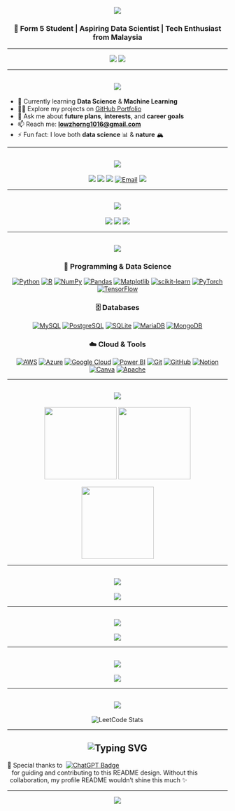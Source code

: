 <!-- Hero Banner -->
<p align="center">
  <img src="https://capsule-render.vercel.app/api?type=waving&color=0:4F9DFF,100:6A5ACD&height=200&section=header&text=Hi%20👋,%20I'm%20Low%20Zhi%20Horng&fontSize=40&fontColor=ffffff&animation=fadeIn&fontAlignY=35" />
</p>

<h3 align="center">🚀 Form 5 Student | Aspiring Data Scientist | Tech Enthusiast from Malaysia</h3>

---

<div align="center">
  <img src="https://img.shields.io/badge/Focus-Data%20Science-blueviolet?style=for-the-badge" />
  <img src="https://img.shields.io/badge/Passion-Machine%20Learning-orange?style=for-the-badge" />
</div>

---

<h2 align="center">
  <img src="https://readme-typing-svg.herokuapp.com?font=Fira+Code&pause=1000&color=6A5ACD&center=true&vCenter=true&width=435&lines=💫+About+Me" />
</h2>

- 🌱 Currently learning **Data Science** & **Machine Learning**  
- 👨‍💻 Explore my projects on [GitHub Portfolio](https://github.com/LowZhiHorng)  
- 💬 Ask me about **future plans**, **interests**, and **career goals**  
- 📫 Reach me: **lowzhorng1016@gmail.com**  
- ⚡ Fun fact: I love both **data science** 📊 & **nature** 🏔️  

---

<h2 align="center">
  <img src="https://readme-typing-svg.herokuapp.com?font=Fira+Code&pause=1000&color=4F9DFF&center=true&vCenter=true&width=435&lines=🌐+Connect+with+Me" />
</h2>

<p align="center">
  <a href="https://facebook.com/lowzhihorng"><img src="https://img.shields.io/badge/Facebook-%231877F2.svg?style=for-the-badge&logo=Facebook&logoColor=white" /></a>
  <a href="https://instagram.com/lowzhihorng"><img src="https://img.shields.io/badge/Instagram-%23E4405F.svg?style=for-the-badge&logo=Instagram&logoColor=white" /></a>
  <a href="https://linkedin.com/in/zhi-horng-low-95a1b8376"><img src="https://img.shields.io/badge/LinkedIn-%230077B5.svg?style=for-the-badge&logo=linkedin&logoColor=white" /></a>
  <a href="https://mail.google.com/mail/?view=cm&fs=1&to=lowzhorng1016@gmail.com" target="_blank"><img src="https://img.shields.io/badge/Email-D14836?style=for-the-badge&logo=gmail&logoColor=white" alt="Email" /></a>
  <a href="https://leetcode.com/lowzhihorng"><img src="https://img.shields.io/badge/LeetCode-%23FFA116.svg?style=for-the-badge&logo=leetcode&logoColor=white" /></a>
</p>

---

<h2 align="center">
  <img src="https://readme-typing-svg.herokuapp.com?font=Fira+Code&pause=1000&color=00C896&center=true&vCenter=true&width=435&lines=📊+Profile+Insights" />
</h2>

<p align="center">
  <img src="https://komarev.com/ghpvc/?username=LowZhiHorng&label=Profile%20views&color=0e75b6&style=for-the-badge" />
  <img src="https://img.shields.io/github/followers/LowZhiHorng?label=Followers&style=for-the-badge&color=6A5ACD" />
  <img src="https://img.shields.io/github/stars/LowZhiHorng?label=Stars&style=for-the-badge&color=FFB400" />
</p>

---

<h2 align="center">
  <img src="https://readme-typing-svg.herokuapp.com?font=Fira+Code&pause=1000&color=FFA116&center=true&vCenter=true&width=435&lines=💻+Tech+Stack" />
</h2>

<div align="center">

### 🐍 Programming & Data Science  
[![Python](https://img.shields.io/badge/Python-3776AB?style=for-the-badge&logo=python&logoColor=white)](https://www.python.org/)
[![R](https://img.shields.io/badge/R-276DC3?style=for-the-badge&logo=r&logoColor=white)](https://www.r-project.org/)
[![NumPy](https://img.shields.io/badge/NumPy-013243?style=for-the-badge&logo=numpy&logoColor=white)](https://numpy.org/)
[![Pandas](https://img.shields.io/badge/Pandas-150458?style=for-the-badge&logo=pandas&logoColor=white)](https://pandas.pydata.org/)
[![Matplotlib](https://img.shields.io/badge/Matplotlib-005571?style=for-the-badge&logo=Matplotlib&logoColor=white)](https://matplotlib.org/)
[![scikit-learn](https://img.shields.io/badge/scikit--learn-F7931E?style=for-the-badge&logo=scikit-learn&logoColor=white)](https://scikit-learn.org/)
[![PyTorch](https://img.shields.io/badge/PyTorch-EE4C2C?style=for-the-badge&logo=PyTorch&logoColor=white)](https://pytorch.org/)
[![TensorFlow](https://img.shields.io/badge/TensorFlow-FF6F00?style=for-the-badge&logo=TensorFlow&logoColor=white)](https://www.tensorflow.org/)

### 🗄️ Databases  
[![MySQL](https://img.shields.io/badge/MySQL-4479A1?style=for-the-badge&logo=mysql&logoColor=white)](https://www.mysql.com/)
[![PostgreSQL](https://img.shields.io/badge/PostgreSQL-316192?style=for-the-badge&logo=postgresql&logoColor=white)](https://www.postgresql.org/)
[![SQLite](https://img.shields.io/badge/SQLite-07405E?style=for-the-badge&logo=sqlite&logoColor=white)](https://www.sqlite.org/)
[![MariaDB](https://img.shields.io/badge/MariaDB-003545?style=for-the-badge&logo=mariadb&logoColor=white)](https://mariadb.org/)
[![MongoDB](https://img.shields.io/badge/MongoDB-4ea94b?style=for-the-badge&logo=mongodb&logoColor=white)](https://www.mongodb.com/)

### ☁️ Cloud & Tools  
[![AWS](https://img.shields.io/badge/AWS-FF9900?style=for-the-badge&logo=amazon-aws&logoColor=white)](https://aws.amazon.com/)
[![Azure](https://img.shields.io/badge/Azure-0072C6?style=for-the-badge&logo=microsoftazure&logoColor=white)](https://azure.microsoft.com/)
[![Google Cloud](https://img.shields.io/badge/GoogleCloud-4285F4?style=for-the-badge&logo=google-cloud&logoColor=white)](https://cloud.google.com/)
[![Power BI](https://img.shields.io/badge/Power%20BI-F2C811?style=for-the-badge&logo=powerbi&logoColor=black)](https://powerbi.microsoft.com/)
[![Git](https://img.shields.io/badge/Git-F05033?style=for-the-badge&logo=git&logoColor=white)](https://git-scm.com/)
[![GitHub](https://img.shields.io/badge/GitHub-121011?style=for-the-badge&logo=github&logoColor=white)](https://github.com/)
[![Notion](https://img.shields.io/badge/Notion-000000?style=for-the-badge&logo=notion&logoColor=white)](https://www.notion.so/)
[![Canva](https://img.shields.io/badge/Canva-00C4CC?style=for-the-badge&logo=canva&logoColor=white)](https://www.canva.com/)
[![Apache](https://img.shields.io/badge/Apache-D42029?style=for-the-badge&logo=apache&logoColor=white)](https://httpd.apache.org/)

</div>

---

<h2 align="center">
  <img src="https://readme-typing-svg.herokuapp.com?font=Fira+Code&pause=1000&color=6A5ACD&center=true&vCenter=true&width=435&lines=📊+GitHub+Stats+%26+Activity" />
</h2>

<p align="center">
  <picture>
    <source srcset="https://github-readme-stats.vercel.app/api?username=LowZhiHorng&theme=default&hide_border=false&include_all_commits=true&count_private=false" media="(prefers-color-scheme: light)" />
    <source srcset="https://github-readme-stats.vercel.app/api?username=LowZhiHorng&theme=tokyonight&hide_border=false&include_all_commits=true&count_private=false" media="(prefers-color-scheme: dark)" />
    <img src="https://github-readme-stats.vercel.app/api?username=LowZhiHorng&theme=tokyonight" height="165px" />
  </picture>
  <picture>
    <source srcset="https://nirzak-streak-stats.vercel.app/?user=LowZhiHorng&theme=default&hide_border=false" media="(prefers-color-scheme: light)" />
    <source srcset="https://nirzak-streak-stats.vercel.app/?user=LowZhiHorng&theme=tokyonight&hide_border=false" media="(prefers-color-scheme: dark)" />
    <img src="https://nirzak-streak-stats.vercel.app/?user=LowZhiHorng&theme=tokyonight" height="165px" />
  </picture>
</p>

<p align="center">
  <picture>
    <source srcset="https://github-readme-stats.vercel.app/api/top-langs/?username=LowZhiHorng&theme=default&layout=compact" media="(prefers-color-scheme: light)" />
    <source srcset="https://github-readme-stats.vercel.app/api/top-langs/?username=LowZhiHorng&theme=tokyonight&layout=compact" media="(prefers-color-scheme: dark)" />
    <img src="https://github-readme-stats.vercel.app/api/top-langs/?username=LowZhiHorng&theme=tokyonight&layout=compact" height="165px" />
  </picture>
</p>

---

<h2 align="center">
  <img src="https://readme-typing-svg.herokuapp.com?font=Fira+Code&pause=1000&color=FFA116&center=true&vCenter=true&width=435&lines=🏆+Achievements+%26+Trophies" />
</h2>

<p align="center">
  <picture>
    <source srcset="https://github-profile-trophy.vercel.app/?username=LowZhiHorng&theme=flat&margin-w=5" media="(prefers-color-scheme: light)" />
    <source srcset="https://github-profile-trophy.vercel.app/?username=LowZhiHorng&theme=tokyonight&margin-w=5" media="(prefers-color-scheme: dark)" />
    <img src="https://github-profile-trophy.vercel.app/?username=LowZhiHorng&theme=tokyonight&margin-w=5" />
  </picture>
</p>

---

<h2 align="center">
  <img src="https://readme-typing-svg.herokuapp.com?font=Fira+Code&pause=1000&color=6A5ACD&center=true&vCenter=true&width=435&lines=📈+Contribution+Graph" />
</h2>

<p align="center">
  <picture>
    <source srcset="https://github-readme-activity-graph.vercel.app/graph?username=LowZhiHorng&theme=github-light&hide_border=false" media="(prefers-color-scheme: light)" />
    <source srcset="https://github-readme-activity-graph.vercel.app/graph?username=LowZhiHorng&theme=tokyo-night&hide_border=false" media="(prefers-color-scheme: dark)" />
    <img src="https://github-readme-activity-graph.vercel.app/graph?username=LowZhiHorng&theme=tokyo-night&hide_border=false" />
  </picture>
</p>

---

<h2 align="center">
  <img src="https://readme-typing-svg.herokuapp.com?font=Fira+Code&pause=1000&color=4F9DFF&center=true&vCenter=true&width=435&lines=💡+Random+Dev+Quote" />
</h2>

<p align="center">
  <picture>
    <source srcset="https://quotes-github-readme.vercel.app/api?type=horizontal&theme=light" media="(prefers-color-scheme: light)" />
    <source srcset="https://quotes-github-readme.vercel.app/api?type=horizontal&theme=tokyonight" media="(prefers-color-scheme: dark)" />
    <img src="https://quotes-github-readme.vercel.app/api?type=horizontal&theme=tokyonight" />
  </picture>
</p>

---

<h2 align="center">
  <img src="https://readme-typing-svg.herokuapp.com?font=Fira+Code&pause=1000&color=FFA116&center=true&vCenter=true&width=435&lines=🏹+LeetCode+Stats" />
</h2>

<div align="center">
<picture>
  <source srcset="https://leetcard.jacoblin.cool/LowZhiHorng?theme=light,unicorn&ext=heatmap" media="(prefers-color-scheme: light)" />
  <source srcset="https://leetcard.jacoblin.cool/LowZhiHorng?theme=dark&ext=heatmap" media="(prefers-color-scheme: dark)" />
  <img src="https://leetcode-stats-six.vercel.app/?username=LowZhiHorng&theme=dark" alt="LeetCode Stats" />
</picture>
</div>

---

<h2 align="center">
  <img src="https://readme-typing-svg.herokuapp.com?font=Fira+Code&pause=1000&color=FFD700&center=true&vCenter=true&width=435&lines=🤝+My+Appreciation" alt="Typing SVG" />
</h2>

<p align="left">
  🙏 Special thanks to&nbsp;
  <a href="https://chat.openai.com/" target="_blank">
    <picture>
      <source media="(prefers-color-scheme: light)" srcset="https://img.shields.io/badge/ChatGPT-ReadMeGen_(GPT--5)-10A37F?style=for-the-badge&logo=openai&logoColor=white" />
      <source media="(prefers-color-scheme: dark)" srcset="https://img.shields.io/badge/ChatGPT-ReadMeGen_(GPT--5)-00C896?style=for-the-badge&logo=openai&logoColor=000000" />
      <img src="https://img.shields.io/badge/ChatGPT-ReadMeGen_(GPT--5)-10A37F?style=for-the-badge&logo=openai&logoColor=white" alt="ChatGPT Badge" />
    </picture>
  </a>
  <span style="display: inline-block; margin-left: 6px;">
    &nbsp;for guiding and contributing to this README design. Without this collaboration, my profile README wouldn’t shine this much ✨
  </span>
</p>

---

<p align="center">
  <img src="https://capsule-render.vercel.app/api?type=waving&color=0:6A5ACD,100:4F9DFF&height=120&section=footer" />
</p>
